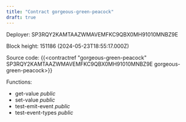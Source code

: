 ```yaml
---
title: "Contract gorgeous-green-peacock"
draft: true
---
```

Deployer: SP3RQY2KAMTAAZWMAVEMFKC9QBX0MH91010MNBZ9E


 



Block height: 151186 (2024-05-23T18:55:17.000Z)

Source code: {{<contractref "gorgeous-green-peacock" SP3RQY2KAMTAAZWMAVEMFKC9QBX0MH91010MNBZ9E gorgeous-green-peacock>}}

Functions:

* get-value _public_
* set-value _public_
* test-emit-event _public_
* test-event-types _public_
